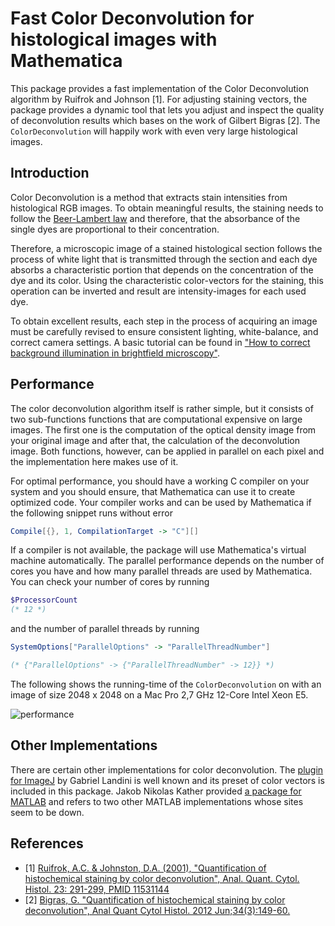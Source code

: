# Fast Color Deconvolution for histological images with Mathematica

This package provides a fast implementation of the Color Deconvolution algorithm by Ruifrok and Johnson [1].
For adjusting staining vectors, the package provides a dynamic tool that lets you adjust and inspect the quality of deconvolution results which bases on the work of Gilbert Bigras [2].
The `ColorDeconvolution` will happily work with even very large histological images.

## Introduction

Color Deconvolution is a method that extracts stain intensities from histological RGB images.
To obtain meaningful results, the staining needs to follow the 
[Beer-Lambert law](https://en.wikipedia.org/wiki/Beer%E2%80%93Lambert_law)
and therefore, that the absorbance of the single dyes are proportional to their concentration.

Therefore, a microscopic image of a stained histological section follows the process of white light that is transmitted
through the section and each dye absorbs a characteristic portion that depends on the concentration of the dye and its color.
Using the characteristic color-vectors for the staining, this operation can be inverted and result are intensity-images
for each used dye.

To obtain excellent results, each step in the process of acquiring an image must be carefully revised to ensure 
consistent lighting, white-balance, and correct camera settings. A basic tutorial can be found in 
["How to correct background illumination in brightfield microscopy"](http://imagejdocu.tudor.lu/doku.php?id=howto:working:how_to_correct_background_illumination_in_brightfield_microscopy).

## Performance

The color deconvolution algorithm itself is rather simple, but it consists of two sub-functions functions that are computational expensive on large images.
The first one is the computation of the optical density image from your original image and after that, the calculation of the deconvolution image.
Both functions, however, can be applied in parallel on each pixel and the implementation here makes use of it.

For optimal performance, you should have a working C compiler on your system and you should ensure, that Mathematica can use it to create optimized code. Your compiler works and can be used by Mathematica if the following snippet runs without error

```mathematica
Compile[{}, 1, CompilationTarget -> "C"][]
``` 

If a compiler is not available, the package will use Mathematica's virtual machine automatically.
The parallel performance depends on the number of cores you have and how many parallel threads are used by Mathematica.
You can check your number of cores by running

```mathematica
$ProcessorCount
(* 12 *)
```
and the number of parallel threads by running

```mathematica
SystemOptions["ParallelOptions" -> "ParallelThreadNumber"]

(* {"ParallelOptions" -> {"ParallelThreadNumber" -> 12}} *)
```

The following shows the running-time of the `ColorDeconvolution` on with an image of size 2048 x 2048 on a Mac Pro 2,7 GHz 12-Core Intel Xeon E5.

![performance](http://i.stack.imgur.com/gcu6b.png)

## Other Implementations

There are certain other implementations for color deconvolution. The [plugin for ImageJ](https://imagej.net/Colour_Deconvolution)
by Gabriel Landini is well known and its preset of color vectors is included in this package.
Jakob Nikolas Kather provided [a package for MATLAB](https://github.com/jnkather/ColorDeconvolutionMatlab)
and refers to two other MATLAB implementations whose sites seem to be down.

## References

- [1] [Ruifrok, A.C. & Johnston, D.A. (2001), "Quantification of histochemical staining by color deconvolution", Anal. Quant. Cytol. Histol. 23: 291-299, PMID 11531144](https://www.ncbi.nlm.nih.gov/pubmed/11531144)
- [2] [Bigras, G. "Quantification of histochemical staining by color deconvolution", Anal Quant Cytol Histol. 2012 Jun;34(3):149-60.](https://www.ncbi.nlm.nih.gov/pubmed/23016461) 

